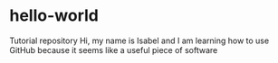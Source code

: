 # hello-world
Tutorial repository
Hi, my name is Isabel and I am learning how to use GitHub because it seems like a useful piece of software
